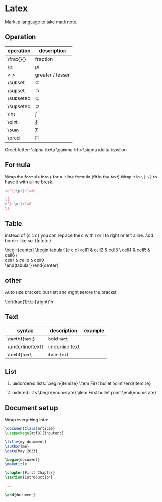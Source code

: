 # Latex

Markup language to take math note.

## Operation

| operation | description      |
|-----------|------------------|
| \frac{}{} | fraction         |
| \pi       | pi               |
| < >       | greater / lesser |
| \subset   | ⊂                |
| \supset   | ⊃                |
| \subseteq | ⊆                |
| \supseteq | ⊇                |
| \int      | ∫                |
| \oint     | ∮                |
| \sum      | ∑                |
| \prod     | ∏                |

Greek letter: \alpha \beta \gamma \rho \sigma \delta \epsilon


## Formula

Wrap the formula into `$` for a inline formula (fit in the text)
Wrap it in `\[ \]` to have it with a line break.

```latex
$e^{i\pi}+1=0$

\[
e^{i\pi}+1=0
\]
```
## Table

instead of {c c c} you can replace the c with r or l to right or left aline. Add border like so: {|c|c|c|}

\begin{center}
\begin{tabular}{c c c}
 cell1 & cell2 & cell3 \\ 
 cell4 & cell5 & cell6 \\  
 cell7 & cell8 & cell9    
\end{tabular}
\end{center}

## other

Auto size bracket: put \left and \right before the bracket.

\left(frac{1}{\pi}\right)^n

## Text

| syntax           | description    | example |
|------------------|----------------|---------|
| \textbf{text}    | bold text      |         |
| \underline{text} | underline text |         |
| \textit{text}    | italic text    |         |

## List

1. undordered lists:
\begin{itemize}
  \item First bullet point
\end{itemize}

2. ordered lists
\begin{enumerate}
  \item First bullet point
\end{enumerate}

## Document set up

Wrap everything into:

```latex
\documentClass{article}
\usepackage[utf8]{inputenc}

\title{my document}
\author{me}
\date{May 2023}

\begin{document}
\maketitle

\chapter{First Chapter}
\section{Introduction}

...

\end{document}
```

